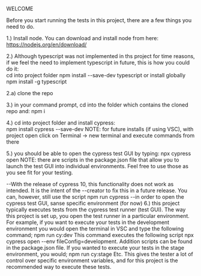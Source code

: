 WELCOME

Before you start running the tests in this project, there are a few things you need to do. 

1.) Install node. 
    You can download and install node from here: https://nodejs.org/en/download/

2.) Although typescript was not implemented in ths project for time reasons, if we feel the need to 
    implement typescript in future, this is how you could do it:   
    cd into project folder
    npm install --save-dev typescript
    or install globally
    npm install -g typescript

2.a) clone the repo 

3.) in your command prompt, cd into the folder which contains the cloned repo and: 
    npm i

4.) cd into project folder and install cypress:  
    npm install cypress --save-dev
NOTE: for future installs (if using VSC), with project open click on Terminal -> new terminal and execute commands from there

5.) you should be able to open the cypress test GUI by typing: npx cypress open
    NOTE: there are scripts in the package.json file that allow you to launch the test GUI into individual environments. Feel free to use those as you see fit for your testing. 

--With the release of cypress 10, this functionality does not work as intended. It is the intent of the
--creator to fix this in a future release. You can, however, still use the script npm run cypress
--in order to open the cypress test GUI, sanse specific environment (for now)
6.) this project typically executes tests from the cypress test runner (test GUI). The way this project is set up, you open the test runner in a particular environment. For example, if you want to execute your tests in the development environment you would open the terminal in VSC and type the following command;
    npm run cy:dev
This command executes the following script npx cypress open --env fileConfig=development. Addition scripts can be found in the 
package.json file. 
If you wanted to execute your tests in the stage environment, you would;
    npm run cy:stage
Etc. This gives the tester a lot of control over specific environment variables, and for this project is the recommended way to execute these tests. 



